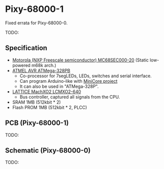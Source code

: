 # Pixy-68000-1

Fixed errata for Pixy-68000-0.

TODO:

## Specification

* [Motorola (NXP Freescale semiconductor) MC68SEC000-20](https://www.nxp.com/docs/en/product-brief/MC68SEC000.pdf) (Static low-powered m68k arch.)
* [ATMEL AVR ATMega-328PB](https://www.microchip.com/en-us/product/atmega328p)
  * Co-processor for 7segLEDs, LEDs, switches and serial interface.
  * Can program Arduino-like with [MiniCore project](https://github.com/MCUdude/MiniCore)
  * It can also be used in "ATMega-328P".
* [LATTICE MachXO2 LCMXO2-640](https://www.latticesemi.com/products/fpgaandcpld/machxo2)
  * Bus controller, captured all signals from the CPU.
* SRAM 1MB (512kbit * 2)
* Flash PROM 1MB (512kbit * 2, PLCC)

## PCB (Pixy-68000-1)

TODO:

## Schematic (Pixy-68000-0)

TODO:
